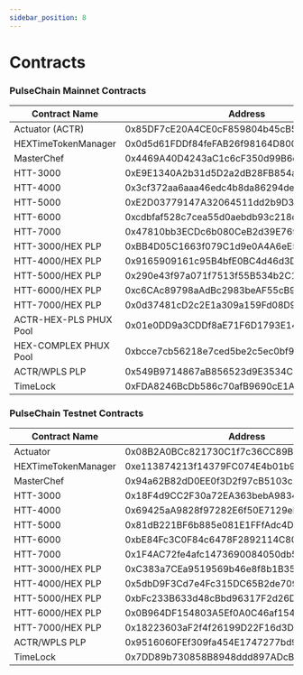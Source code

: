```yaml
---
sidebar_position: 8
---
```


# Contracts

### PulseChain Mainnet Contracts

| Contract Name         | Address                          |
|------------------------|----------------------------------|
| Actuator (ACTR)        | 0x85DF7cE20A4CE0cF859804b45cB540FFE42074Da |
| HEXTimeTokenManager    | 0x0d5d61FDDf84feFAB26f98164D8009022d740206 |
| MasterChef             | 0x4469A40D4243aC1c6cF350d99B6d69b49b5005F1 |
| HTT-3000               | 0xE9E1340A2b31d5D2a2dB28FB854a794E106b430a |
| HTT-4000               | 0x3cf372aa6aaa46edc4b8da86294dec0ddeced632 |
| HTT-5000               | 0xE2D03779147A32064511dd2b9D37F66f3EeFAd7C |
| HTT-6000               | 0xcdbfaf528c7cea55d0aebdb93c218d6f23b24af3 |
| HTT-7000               | 0x47810bb3ECDc6b080CeB2d39E769F21Ff14AB7E9 |
| HTT-3000/HEX PLP       | 0xBB4D05C1663f079C1d9e0A4A6eE5a877CFE34F72 |
| HTT-4000/HEX PLP       | 0x9165909161c95B4bfE0BC4d46d3DA6E5b2d2FB69 |
| HTT-5000/HEX PLP       | 0x290e43f97a071f7513f55B534b2C196b9eFa364C |
| HTT-6000/HEX PLP       | 0xc6CAc89798aAdBc2983beAF55cB98Ce0c07af42d |
| HTT-7000/HEX PLP       | 0x0d37481cD2c2E1a309a159Fd08D9F6eFd0a1F224 |
| ACTR-HEX-PLS PHUX Pool | 0x01e0DD9a3CDDf8aE71F6D1793E1446D9BC193BF3 |
| HEX-COMPLEX PHUX Pool  | 0xbcce7cb56218e7ced5be2c5ec0bf9b84783a69ad |
| ACTR/WPLS PLP          | 0x549B9714867aB856523d9E3534C255E286371D1e |
| TimeLock               | 0xFDA8246BcDb586c70afB9690cE1A4118F16901a1 |

### PulseChain Testnet Contracts

| Contract Name         | Address                          |
|-----------------------|----------------------------------|
| Actuator              | 0x08B2A0BCc821730C1f7c36CC89B1F7393Db61cc7 |
| HEXTimeTokenManager   | 0xe113874213f14379FC074E4b01b94B154d9e743B |
| MasterChef            | 0x94a62B82dD0EE0f3D2f97cB5103c2dA3E134E203 |
| HTT-3000              | 0x18F4d9CC2F30a72EA363bebA98348B14df495B12 |
| HTT-4000              | 0x69425aA9828f97282E6f50E7129eb3685C33B3a4 |
| HTT-5000              | 0x81dB221BF6b885e081E1FFfAdc4Da450b975819e |
| HTT-6000              | 0xbE84Fc3C0F84c6478F2892114C80a5da46b69315 |
| HTT-7000              | 0x1F4AC72fe4afc1473690084050db5ae8A1C6189c |
| HTT-3000/HEX PLP      | 0xC383a7CEa9519569b46e8f8b1B354B779Dd01a6c |
| HTT-4000/HEX PLP      | 0x5dbD9F3Cd7e4Fc315DC65B2de7091f0256977586 |
| HTT-5000/HEX PLP      | 0xbFc233B633d48cBbd96317F2d26DF0F76Ab214da |
| HTT-6000/HEX PLP      | 0x0B964DF154803A5Ef0A0C46af1546A9ed4f61Bb7 |
| HTT-7000/HEX PLP      | 0x18223603aF2f4f26199D22F16d3Ddf4F59B6C27b |
| ACTR/WPLS PLP         | 0x9516060FEf309fa454E1747277bd937De7eadC78 |
| TimeLock              | 0x7DD89b730858B8948ddd897ADcB763CFc881e803 |
